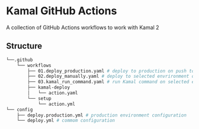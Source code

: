 # Kamal GitHub Actions

A collection of GitHub Actions workflows to work with Kamal 2

## Structure

```bash
└──.github
    └── workflows
        ├── 01.deploy_production.yaml # deploy to production on push to branch
        ├── 02.deploy_manually.yaml # deploy to selected envrironment on manual trigger
        ├── 03.kamal_run_command.yaml # run Kamal command on selected environment
        ├── kamal-deploy
        │   └── action.yaml
        └── setup
            └── action.yml
└── config
    ├── deploy.production.yml # production environment configuration
    └── deploy.yml # commom configuration
```
